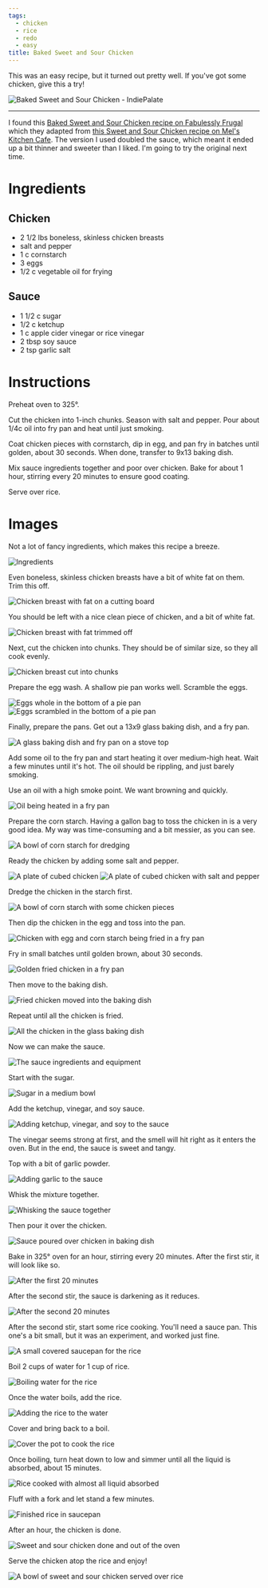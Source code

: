 ```yaml
---
tags:
  - chicken
  - rice
  - redo
  - easy
title: Baked Sweet and Sour Chicken
---
```


This was an easy recipe, but it turned out pretty well. If you've got
some chicken, give this a try!

![Baked Sweet and Sour Chicken - IndiePalate](title.jpg)

---

I found this [Baked Sweet and Sour Chicken recipe on Fabulessly
Frugal](http://fabulesslyfrugal.com/sweet-sour-chicken-recipe/) which
they adapted from [this Sweet and Sour Chicken recipe on Mel's Kitchen
Cafe](http://www.melskitchencafe.com/sweet-and-sour-chicken-updated/).
The version I used doubled the sauce, which meant it ended up a bit
thinner and sweeter than I liked. I'm going to try the original next
time.

# Ingredients

## Chicken

* 2 1/2 lbs boneless, skinless chicken breasts
* salt and pepper
* 1 c cornstarch
* 3 eggs
* 1/2 c vegetable oil for frying

## Sauce

* 1 1/2 c sugar
* 1/2 c ketchup
* 1 c apple cider vinegar or rice vinegar
* 2 tbsp soy sauce
* 2 tsp garlic salt

# Instructions

Preheat oven to 325°.

Cut the chicken into 1-inch chunks. Season with salt and pepper. Pour
about 1/4c oil into fry pan and heat until just smoking.

Coat chicken pieces with cornstarch, dip in egg, and pan fry in batches
until golden, about 30 seconds. When done, transfer to 9x13 baking dish.

Mix sauce ingredients together and poor over chicken. Bake for about 1
hour, stirring every 20 minutes to ensure good coating.

Serve over rice.

# Images

Not a lot of fancy ingredients, which makes this recipe a breeze.

![Ingredients](01-ingredients.jpg)

Even boneless, skinless chicken breasts have a bit of white fat on them.
Trim this off.

![Chicken breast with fat on a cutting board](02-fatty-chicken.jpg)

You should be left with a nice clean piece of chicken, and a bit of
white fat.

![Chicken breast with fat trimmed off](03-clean-chicken.jpg)

Next, cut the chicken into chunks. They should be of similar size, so
they all cook evenly.

![Chicken breast cut into chunks](04-cubing-chicken.jpg)

Prepare the egg wash. A shallow pie pan works well. Scramble the eggs.

![Eggs whole in the bottom of a pie pan](05-egg-wash.jpg)
![Eggs scrambled in the bottom of a pie pan](06-egg-scrambled.jpg)

Finally, prepare the pans. Get out a 13x9 glass baking dish, and a fry
pan.

![A glass baking dish and fry pan on a stove top](07-pans-ready.jpg)

Add some oil to the fry pan and start heating it over medium-high heat.
Wait a few minutes until it's hot. The oil should be rippling, and just
barely smoking.

Use an oil with a high smoke point. We want browning and quickly.

![Oil being heated in a fry pan](08-frypan-oiled.jpg)

Prepare the corn starch. Having a gallon bag to toss the chicken in is a
very good idea. My way was time-consuming and a bit messier, as you can
see.

![A bowl of corn starch for dredging](09-corn-starch.jpg)

Ready the chicken by adding some salt and pepper.

![A plate of cubed chicken](10-cubed-chicken.jpg)
![A plate of cubed chicken with salt and pepper](11-seasoned-chicken.jpg)

Dredge the chicken in the starch first.

![A bowl of corn starch with some chicken pieces](12-starched-chicken.jpg)

Then dip the chicken in the egg and toss into the pan.

![Chicken with egg and corn starch being fried in a fry pan](13-frying-chicken.jpg)

Fry in small batches until golden brown, about 30 seconds.

![Golden fried chicken in a fry pan](14-fried-chicken.jpg)

Then move to the baking dish.

![Fried chicken moved into the baking dish](15-final-pan.jpg)

Repeat until all the chicken is fried.

![All the chicken in the glass baking dish](18-all-chicken-fried.jpg)

Now we can make the sauce.

![The sauce ingredients and equipment](19-sauce-ingredients.jpg)

Start with the sugar.

![Sugar in a medium bowl](20-sugar.jpg)

Add the ketchup, vinegar, and soy sauce.

![Adding ketchup, vinegar, and soy to the sauce](21-ketchup-vinegar-soy.jpg)

The vinegar seems strong at first, and the smell will hit right as it
enters the oven. But in the end, the sauce is sweet and tangy.

Top with a bit of garlic powder.

![Adding garlic to the sauce](22-garlic.jpg)

Whisk the mixture together.

![Whisking the sauce together](23-whisk.jpg)

Then pour it over the chicken.

![Sauce poured over chicken in baking dish](24-pour.jpg)

Bake in 325° oven for an hour, stirring every 20 minutes. After the
first stir, it will look like so.

![After the first 20 minutes](25-bake-1.jpg)

After the second stir, the sauce is darkening as it reduces.

![After the second 20 minutes](26-bake-2.jpg)

After the second stir, start some rice cooking. You'll need a sauce pan.
This one's a bit small, but it was an experiment, and worked just fine.

![A small covered saucepan for the rice](27-start-rice.jpg)

Boil 2 cups of water for 1 cup of rice.

![Boiling water for the rice](28-boiling-water.jpg)

Once the water boils, add the rice.

![Adding the rice to the water](29-rice-water.jpg)

Cover and bring back to a boil.

![Cover the pot to cook the rice](30-rice-covered.jpg)

Once boiling, turn heat down to low and simmer until all the liquid is
absorbed, about 15 minutes.

![Rice cooked with almost all liquid absorbed](31-rice-cooked.jpg)

Fluff with a fork and let stand a few minutes.

![Finished rice in saucepan](32-rice-done.jpg)

After an hour, the chicken is done.

![Sweet and sour chicken done and out of the oven](33-chicken-done.jpg)

Serve the chicken atop the rice and enjoy!

![A bowl of sweet and sour chicken served over rice](34-glamour-shot.jpg)


